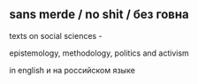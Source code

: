 ## **sans merde / no shit / без говна**
texts on social sciences - 

epistemology, methodology, politics and activism


in english и на российском языке
